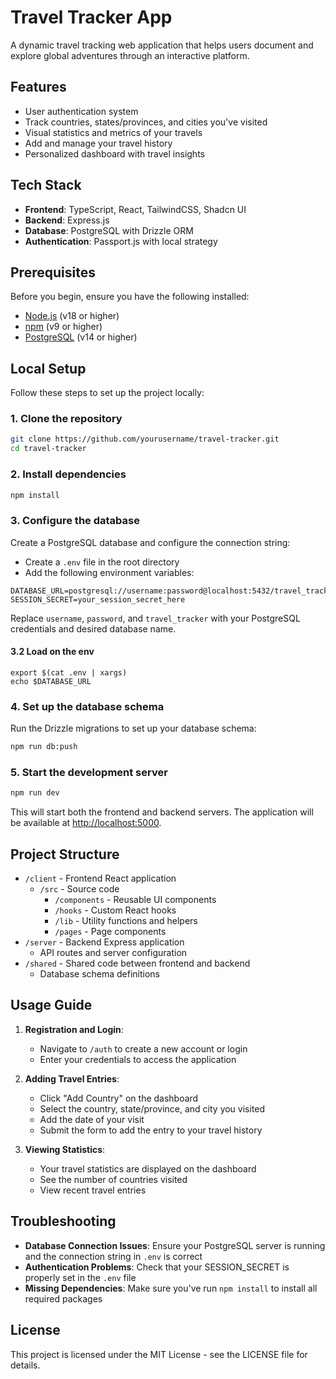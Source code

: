 # Travel Tracker App

A dynamic travel tracking web application that helps users document and explore global adventures through an interactive platform.

## Features

- User authentication system
- Track countries, states/provinces, and cities you've visited
- Visual statistics and metrics of your travels
- Add and manage your travel history
- Personalized dashboard with travel insights

## Tech Stack

- **Frontend**: TypeScript, React, TailwindCSS, Shadcn UI
- **Backend**: Express.js
- **Database**: PostgreSQL with Drizzle ORM
- **Authentication**: Passport.js with local strategy

## Prerequisites

Before you begin, ensure you have the following installed:
- [Node.js](https://nodejs.org/) (v18 or higher)
- [npm](https://www.npmjs.com/) (v9 or higher)
- [PostgreSQL](https://www.postgresql.org/) (v14 or higher)

## Local Setup

Follow these steps to set up the project locally:

### 1. Clone the repository

```bash
git clone https://github.com/yourusername/travel-tracker.git
cd travel-tracker
```

### 2. Install dependencies

```bash
npm install
```

### 3. Configure the database

Create a PostgreSQL database and configure the connection string:

- Create a `.env` file in the root directory
- Add the following environment variables:

```
DATABASE_URL=postgresql://username:password@localhost:5432/travel_tracker
SESSION_SECRET=your_session_secret_here
```

Replace `username`, `password`, and `travel_tracker` with your PostgreSQL credentials and desired database name.

#### 3.2 Load on the env
```
export $(cat .env | xargs)
echo $DATABASE_URL
```

### 4. Set up the database schema

Run the Drizzle migrations to set up your database schema:

```bash
npm run db:push
```

### 5. Start the development server

```bash
npm run dev
```

This will start both the frontend and backend servers. The application will be available at [http://localhost:5000](http://localhost:5000).

## Project Structure

- `/client` - Frontend React application
  - `/src` - Source code
    - `/components` - Reusable UI components
    - `/hooks` - Custom React hooks
    - `/lib` - Utility functions and helpers
    - `/pages` - Page components
- `/server` - Backend Express application
  - API routes and server configuration
- `/shared` - Shared code between frontend and backend
  - Database schema definitions

## Usage Guide

1. **Registration and Login**:
   - Navigate to `/auth` to create a new account or login
   - Enter your credentials to access the application

2. **Adding Travel Entries**:
   - Click "Add Country" on the dashboard
   - Select the country, state/province, and city you visited
   - Add the date of your visit
   - Submit the form to add the entry to your travel history

3. **Viewing Statistics**:
   - Your travel statistics are displayed on the dashboard
   - See the number of countries visited
   - View recent travel entries

## Troubleshooting

- **Database Connection Issues**: Ensure your PostgreSQL server is running and the connection string in `.env` is correct
- **Authentication Problems**: Check that your SESSION_SECRET is properly set in the `.env` file
- **Missing Dependencies**: Make sure you've run `npm install` to install all required packages

## License

This project is licensed under the MIT License - see the LICENSE file for details.